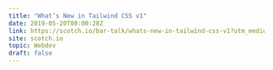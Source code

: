```yaml
---
title: "What’s New in Tailwind CSS v1"
date: 2019-05-20T08:00:28Z
link: https://scotch.io/bar-talk/whats-new-in-tailwind-css-v1?utm_medium=RSS&utm_source=hune
site: scotch.io
topic: Webdev
draft: false
---
```

